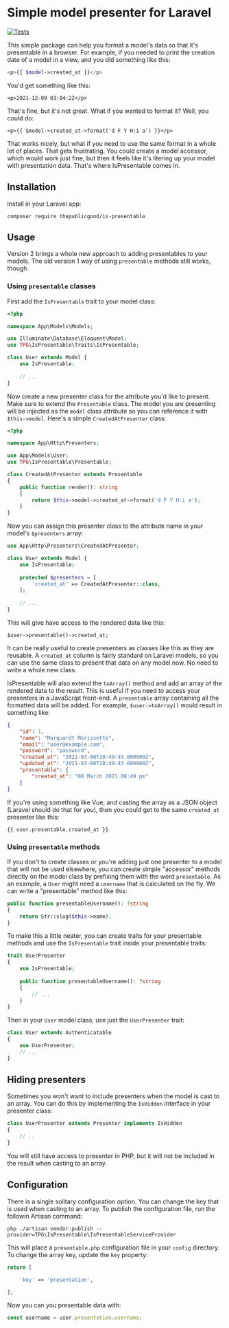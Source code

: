 # Simple model presenter for Laravel

[![Tests](https://github.com/tpg/is-presentable/actions/workflows/php.yml/badge.svg?branch=2.x)](https://github.com/tpg/is-presentable/actions/workflows/php.yml)

This simple package can help you format a model's data so that it's presentable in a browser. For example, if you needed to print the creation date of a model in a view, and you did something like this:

```php
<p>{{ $model->created_at }}</p>
```

You'd get something like this:

```
<p>2021-12-09 03:04:22</p>
```

That's fine, but it's not great. What if you wanted to format it? Well, you could do:

```
<p>{{ $model->created_at->format('d F Y H:i a') }}</p>
```

That works nicely, but what if you need to use the same format in a whole lot of places. That gets frustrating. You could create a model accessor, which would work just fine, but then it feels like it's litering up your model with presentation data. That's where IsPresentable comes in.

## Installation

Install in your Laravel app:

```
composer require thepublicgood/is-presentable
```

## Usage

Version 2 brings a whole new approach to adding presentables to your models. The old version 1 way of using `presentable` methods still works, though.

### Using `presentable` classes
First add the `IsPresentable` trait to your model class:
```php
<?php

namespace App\Models\Models;

use Illuminate\Database\Eloquent\Model;
use TPG\IsPresentable\Traits\IsPresentable;

class User extends Model {
    use IsPresentable;
    
    // ...
}
```

Now create a new presenter class for the attribute you'd like to present. Make sure to extend the `Presentable` class. The model you are presenting will be injected as the `model` class attribute so you can reference it with `$this->model`. Here's a simple `CreatedAtPresenter` class:

```php
<?php

namespace App\Http\Presenters;

use App\Models\User;
use TPG\IsPresentable\Presentable;

class CreatedAtPresenter extends Presentable
{
    public function render(): string
    {
        return $this->model->created_at->format('d F Y H:i a');
    }
}
```

Now you can assign this presenter class to the attribute name in your model's `$presenters` array:

```php
use App\Http\Presenters\CreatedAtPresenter;

class User extends Model {
    use IsPresentable;
    
    protected $presenters = [
        'created_at' => CreatedAtPresenter::class,
    ];
    
    // ...
}
```

This will give have access to the rendered data like this:

```
$user->presentable()->created_at;
```

It can be really useful to create presenters as classes like this as they are reusable. A `created_at` column is fairly standard on Laravel models, so you can use the same class to present that data on any model now. No need to write a whole new class.

IsPresentable will also extend the `toArray()` method and add an array of the rendered data to the result. This is useful if you need to access your presenters in a JavaScript front-end. A `presentable` array containing all the formatted data will be added. For example, `$user->toArray()` would result in something like:

```json
{
    "id": 1,
    "name": "Marquardt Morissette",
    "email": "user@example.com",
    "password": "password",
    "created_at": "2021-03-08T20:49:43.000000Z",
    "updated_at": "2021-03-08T20:49:43.000000Z",
    "presentable": {
        "created_at": "08 March 2021 08:49 pm"
    }
}
```

If you're using something like Vue, and casting the array as a JSON object (Laravel should do that for you), then you could get to the same `created_at` presenter like this:

```
{{ user.presentable.created_at }}
```

### Using `presentable` methods
If you don't to create classes or you're adding just one presenter to a model that will not be used elsewhere, you can create simple "accessor" methods directly on the model class by prefixing them with the word `presentable`. As an example, a `User` might need a `username` that is calculated on the fly. We can write a "presentable" method like this:

```php
public function presentableUsername(): ?string
{
    return Str::slug($this->name);  
}
```

To make this a little neater, you can create traits for your presentable methods and use the `IsPresentable` trait inside your presentable traits:

```php
trait UserPresenter
{
    use IsPresentable;
    
    public function presentableUsername(): ?string
    {
        // ...
    }
}
```

Then in your `User` model class, use just the `UserPresenter` trait:

```php
class User extends Authenticatable
{
    use UserPresenter;
    // ...
}
```

## Hiding presenters
Sometimes you won't want to include presenters when the model is cast to an array. You can do this by implementing the `IsHidden` interface in your presenter class:

```php
class UserPresenter extends Presenter implements IsHidden
{
    // ..
}
```

You will still have access to presenter in PHP, but it will not be included in the result when casting to an array.

## Configuration
There is a single solitary configuration option. You can change the key that is used when casting to an array. To publish the configuration file, run the followin Artisan command:

```
php ./artisan vendor:publish --provider=TPG\IsPresentable\IsPresentableServiceProvider
```

This will place a `presentable.php` configuration file in your `config` directory. To change the array key, update the `key` property:

```php
return [

    'key' => 'presentation',

];
```

Now you can you presentable data with:

```javascript
const username = user.presentation.username;
```
